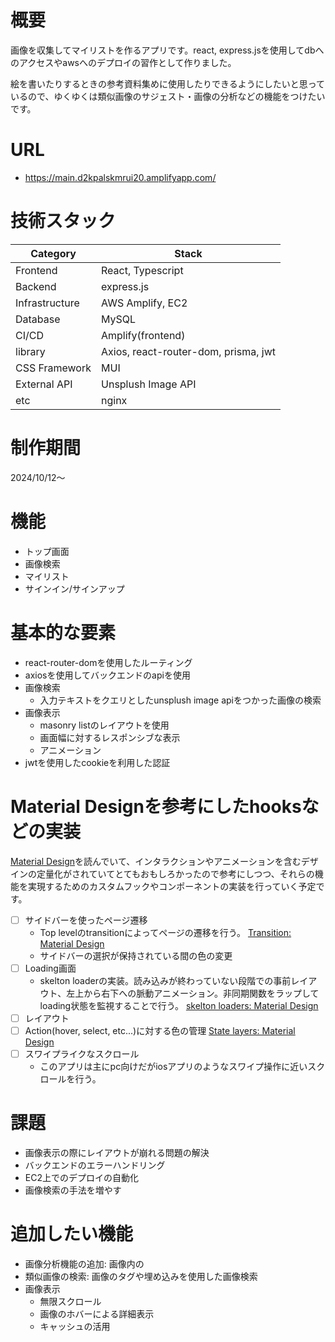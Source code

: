 
# 概要
画像を収集してマイリストを作るアプリです。react, express.jsを使用してdbへのアクセスやawsへのデプロイの習作として作りました。


絵を書いたりするときの参考資料集めに使用したりできるようにしたいと思っているので、ゆくゆくは類似画像のサジェスト・画像の分析などの機能をつけたいです。

# URL
- https://main.d2kpalskmrui20.amplifyapp.com/

# 技術スタック
| Category | Stack | 
| -------- | -------- | 
| Frontend     | React, Typescript     | 
| Backend     | express.js     |   
| Infrastructure     | AWS Amplify, EC2     | 
| Database     | MySQL     | 
| CI/CD     | Amplify(frontend)     | 
| library     |  Axios, react-router-dom, prisma, jwt     |
| CSS Framework    | MUI   |
| External API    | Unsplush Image API   |
| etc     | nginx    | 


# 制作期間
2024/10/12～


# 機能
- トップ画面
- 画像検索
- マイリスト
- サインイン/サインアップ


# 基本的な要素
- react-router-domを使用したルーティング
- axiosを使用してバックエンドのapiを使用
- 画像検索
    - 入力テキストをクエリとしたunsplush image apiをつかった画像の検索
- 画像表示
    - masonry listのレイアウトを使用
    - 画面幅に対するレスポンシブな表示
    - アニメーション
- jwtを使用したcookieを利用した認証

# Material Designを参考にしたhooksなどの実装
[Material Design](https://m3.material.io/)を読んでいて、インタラクションやアニメーションを含むデザインの定量化がされていてとてもおもしろかったので参考にしつつ、それらの機能を実現するためのカスタムフックやコンポーネントの実装を行っていく予定です。

- [ ] サイドバーを使ったページ遷移
    - Top levelのtransitionによってページの遷移を行う。 [Transition: Material Design](https://m3.material.io/styles/motion/transitions/transition-patterns#f852afd2-396f-49fd-a265-5f6d96680e16)
    - サイドバーの選択が保持されている間の色の変更 
- [ ] Loading画面
    - skelton loaderの実装。読み込みが終わっていない段階での事前レイアウト、左上から右下への脈動アニメーション。非同期関数をラップしてloading状態を監視することで行う。 [skelton loaders: Material Design](https://m3.material.io/styles/motion/transitions/transition-patterns#b39a0641-1b44-4864-83f5-fac38e0bd94a)
- [ ] レイアウト
- [ ] Action(hover, select, etc...)に対する色の管理 [State layers: Material Design](https://m3.material.io/foundations/interaction/states/state-layers#f432d79b-5ac0-4822-90da-f62ff78a4880)
- [ ] スワイプライクなスクロール
    - このアプリは主にpc向けだがiosアプリのようなスワイプ操作に近いスクロールを行う。

# 課題
- 画像表示の際にレイアウトが崩れる問題の解決
- バックエンドのエラーハンドリング
- EC2上でのデプロイの自動化
- 画像検索の手法を増やす


# 追加したい機能
- 画像分析機能の追加: 画像内の
- 類似画像の検索: 画像のタグや埋め込みを使用した画像検索
- 画像表示
    - 無限スクロール
    - 画像のホバーによる詳細表示
    - キャッシュの活用


